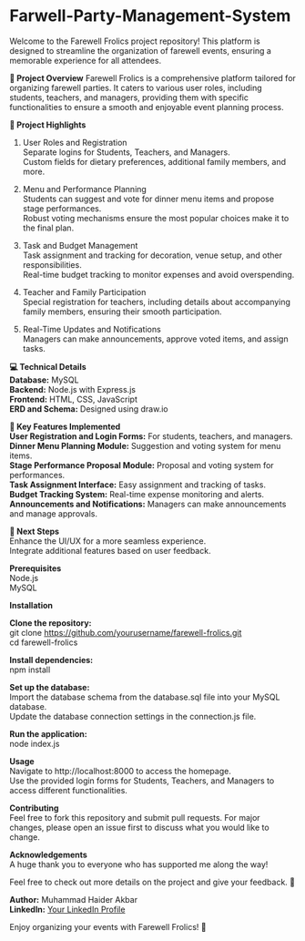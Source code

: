 # Farwell-Party-Management-System

Welcome to the Farewell Frolics project repository! This platform is designed to streamline the organization of farewell events, ensuring a memorable experience for all attendees. <br>

**🚀 Project Overview**
Farewell Frolics is a comprehensive platform tailored for organizing farewell parties. It caters to various user roles, including students, teachers, and managers, providing them with specific functionalities to ensure a smooth and enjoyable event planning process. <br>

**🌟 Project Highlights** <br>

1. User Roles and Registration <br>
Separate logins for Students, Teachers, and Managers. <br>
Custom fields for dietary preferences, additional family members, and more. <br>

2. Menu and Performance Planning <br>
Students can suggest and vote for dinner menu items and propose stage performances. <br>
Robust voting mechanisms ensure the most popular choices make it to the final plan. <br>

3. Task and Budget Management <br>
Task assignment and tracking for decoration, venue setup, and other responsibilities. <br>
Real-time budget tracking to monitor expenses and avoid overspending. <br>

4. Teacher and Family Participation <br>
Special registration for teachers, including details about accompanying family members, ensuring their smooth participation. <br>

5. Real-Time Updates and Notifications <br>
Managers can make announcements, approve voted items, and assign tasks. <br>

**💻 Technical Details** <br>
**Database:** MySQL <br>
**Backend:** Node.js with Express.js <br>
**Frontend:** HTML, CSS, JavaScript <br>
**ERD and Schema:** Designed using draw.io <br>

**🔧 Key Features Implemented** <br>
**User Registration and Login Forms:** For students, teachers, and managers. <br>
**Dinner Menu Planning Module:** Suggestion and voting system for menu items. <br>
**Stage Performance Proposal Module:** Proposal and voting system for performances. <br>
**Task Assignment Interface:** Easy assignment and tracking of tasks. <br>
**Budget Tracking System:** Real-time expense monitoring and alerts. <br>
**Announcements and Notifications:** Managers can make announcements and manage approvals. <br>

**🎯 Next Steps** <br>
Enhance the UI/UX for a more seamless experience. <br>
Integrate additional features based on user feedback. <br>

**Prerequisites** <br>
Node.js <br>
MySQL <br>

**Installation** <br>

**Clone the repository:** <br>
git clone https://github.com/yourusername/farewell-frolics.git <br>
cd farewell-frolics <br>

**Install dependencies:** <br>
npm install <br>

**Set up the database:** <br>
Import the database schema from the database.sql file into your MySQL database. <br>
Update the database connection settings in the connection.js file. <br>

**Run the application:** <br>
node index.js <br>

**Usage** <br>
Navigate to http://localhost:8000 to access the homepage. <br>
Use the provided login forms for Students, Teachers, and Managers to access different functionalities. <br>

**Contributing** <br>
Feel free to fork this repository and submit pull requests. For major changes, please open an issue first to discuss what you would like to change. <br>

**Acknowledgements** <br>
A huge thank you to everyone who has supported me along the way! <br>

Feel free to check out more details on the project and give your feedback. 🙌 <br>

**Author:** Muhammad Haider Akbar <br>
**LinkedIn:** [Your LinkedIn Profile](https://www.linkedin.com/in/muhammadhaider02/)

Enjoy organizing your events with Farewell Frolics! 🎉
